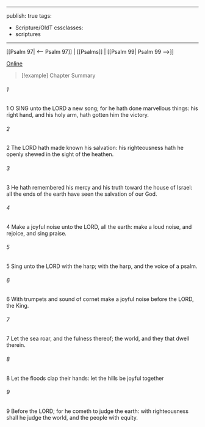 

---
publish: true
tags:
  - Scripture/OldT
cssclasses:
  - scriptures
---
[[Psalm 97| <-- Psalm 97]] | [[Psalms]] | [[Psalm 99| Psalm 99 -->]]

[Online](https://churchofjesuschrist.org/study/scriptures/ot/ps/98?lang=eng)

>[!example] Chapter Summary
>
###### 1
1 O SING unto the LORD a new song; for he hath done marvellous things: his right hand, and his holy arm, hath gotten him the victory.
###### 2
2 The LORD hath made known his salvation: his righteousness hath he openly shewed in the sight of the heathen.
###### 3
3 He hath remembered his mercy and his truth toward the house of Israel: all the ends of the earth have seen the salvation of our God.
###### 4
4 Make a joyful noise unto the LORD, all the earth: make a loud noise, and rejoice, and sing praise.
###### 5
5 Sing unto the LORD with the harp; with the harp, and the voice of a psalm.
###### 6
6 With trumpets and sound of cornet make a joyful noise before the LORD, the King.
###### 7
7 Let the sea roar, and the fulness thereof; the world, and they that dwell therein.
###### 8
8 Let the floods clap their hands: let the hills be joyful together
###### 9
9 Before the LORD; for he cometh to judge the earth: with righteousness shall he judge the world, and the people with equity.



